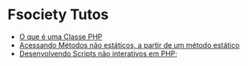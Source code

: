 # Fsociety Tutos

- [O que é uma Classe PHP](Classe.md)
- [Acessando Métodos não estáticos, a partir de um método estático](StaticClass.md)
- [Desenvolvendo Scripts não interativos em PHP](ScriptNaoInterativoPHP.md);